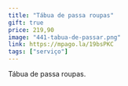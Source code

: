 ```yaml
---
title: "Tábua de passa roupas"
gift: true
price: 219,90
image: "441-tabua-de-passar.png"
link: https://mpago.la/19bsPKC
tags: ["serviço"]
---
```


Tábua de passa roupas.
